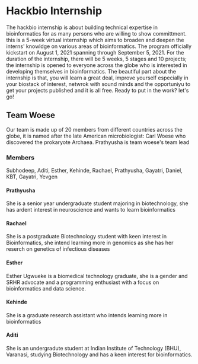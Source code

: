 # Hackbio Internship

The hackbio internship is about building technical expertise in bioinformatics for as many persons who are willing to show committment. this is a 5-week virtual internship which aims to broaden and deepen the interns' knowldge on various areas of bioinformatics. The program officially kickstart on August 1, 2021 spanning through September 5, 2021. For the duration of the internship, there will be 5 weeks, 5 stages and 10 projects; the internship is opened to everyone across the globe who is interested in developing themselves in bioinformatics. The beautiful part about the internship is that, you will learn a great deal, improve yourself especially in your biostack of interest, netwrok with sound minds and the opportuniyu to get your projects published and it is all free. Ready to put in the work? let's go!

## Team Woese
Our team is made up of 20 members from different countries across the globe, it is named after the late American microbiologist: Carl Woese who discovered the prokaryote Archaea. Prathyusha is team woese's team lead

### Members
Subhodeep, Aditi, Esther, Kehinde, Rachael, Prathyusha, Gayatri, Daniel, KBT, Gayatri, Yevgen

#### Prathyusha
She is a senior year undergraduate student majoring in biotechnology, she has ardent interest in neuroscience and wants to learn bioinformatics

#### Rachael
She is a postgraduate Biotechnology student with keen interest in Bioinformatics, she intend learning more in genomics as she has her reserch on genetics of infectious diseases

#### Esther
Esther Ugwueke is a biomedical technology graduate, she is a gender and SRHR advocate and a programming enthusiast with a focus on bioinformatics and data science.

#### Kehinde
She is a graduate research assistant who intends learning more in bioinformatics

#### Aditi
She is an undergradute student at Indian Institute of Technology (BHU), Varanasi, studying Biotechnology and has a keen interest for bioinformatics.
